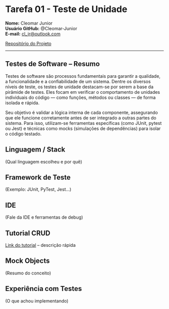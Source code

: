 # Tarefa 01 - Teste de Unidade

**Nome:** Cleomar Junior  
**Usuário GitHub:** @Cleomar-Junior  
**E-mail:** cl_jr@outlook.com  

[Repositório do Projeto](link-do-seu-repo)

---

## Testes de Software – Resumo
Testes de software são processos fundamentais para garantir a qualidade, a funcionalidade e a confiabilidade de um sistema. Dentre os diversos níveis de teste, os testes de unidade destacam-se por serem a base da pirâmide de testes. Eles focam em verificar o comportamento de unidades individuais do código — como funções, métodos ou classes — de forma isolada e rápida.

Seu objetivo é validar a lógica interna de cada componente, assegurando que ele funcione corretamente antes de ser integrado a outras partes do sistema. Para isso, utilizam-se ferramentas específicas (como JUnit, pytest ou Jest) e técnicas como mocks (simulações de dependências) para isolar o código testado.

## Linguagem / Stack
(Qual linguagem escolheu e por quê)

## Framework de Teste
(Exemplo: JUnit, PyTest, Jest...)

## IDE
(Fale da IDE e ferramentas de debug)

## Tutorial CRUD
[Link do tutorial](url) – descrição rápida

## Mock Objects
(Resumo do conceito)

## Experiência com Testes
(O que achou implementando)
